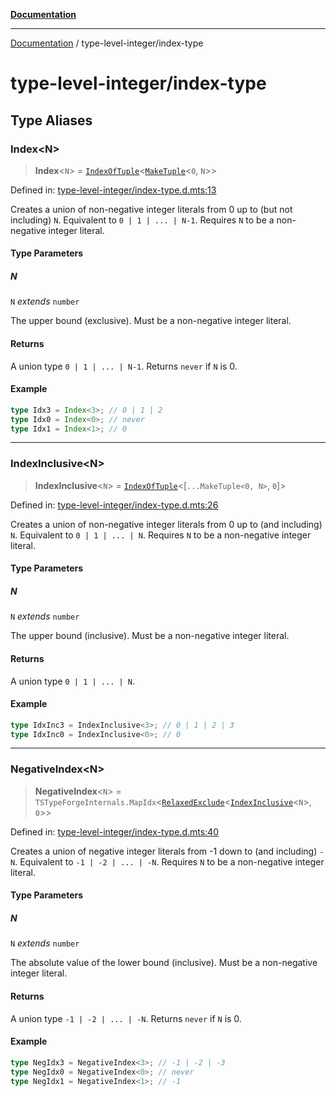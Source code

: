 [**Documentation**](../README.md)

---

[Documentation](../README.md) / type-level-integer/index-type

# type-level-integer/index-type

## Type Aliases

### Index\<N\>

> **Index**\<`N`\> = [`IndexOfTuple`](../tuple-and-list/index-of-tuple.md#indexoftuple)\<[`MakeTuple`](../tuple-and-list/make-tuple.md#maketuple)\<`0`, `N`\>\>

Defined in: [type-level-integer/index-type.d.mts:13](https://github.com/noshiro-pf/ts-type-forge/blob/main/src/type-level-integer/index-type.d.mts#L13)

Creates a union of non-negative integer literals from 0 up to (but not including) `N`.
Equivalent to `0 | 1 | ... | N-1`.
Requires `N` to be a non-negative integer literal.

#### Type Parameters

##### N

`N` _extends_ `number`

The upper bound (exclusive). Must be a non-negative integer literal.

#### Returns

A union type `0 | 1 | ... | N-1`. Returns `never` if `N` is 0.

#### Example

```ts
type Idx3 = Index<3>; // 0 | 1 | 2
type Idx0 = Index<0>; // never
type Idx1 = Index<1>; // 0
```

---

### IndexInclusive\<N\>

> **IndexInclusive**\<`N`\> = [`IndexOfTuple`](../tuple-and-list/index-of-tuple.md#indexoftuple)\<\[`...MakeTuple<0, N>`, `0`\]\>

Defined in: [type-level-integer/index-type.d.mts:26](https://github.com/noshiro-pf/ts-type-forge/blob/main/src/type-level-integer/index-type.d.mts#L26)

Creates a union of non-negative integer literals from 0 up to (and including) `N`.
Equivalent to `0 | 1 | ... | N`.
Requires `N` to be a non-negative integer literal.

#### Type Parameters

##### N

`N` _extends_ `number`

The upper bound (inclusive). Must be a non-negative integer literal.

#### Returns

A union type `0 | 1 | ... | N`.

#### Example

```ts
type IdxInc3 = IndexInclusive<3>; // 0 | 1 | 2 | 3
type IdxInc0 = IndexInclusive<0>; // 0
```

---

### NegativeIndex\<N\>

> **NegativeIndex**\<`N`\> = `TSTypeForgeInternals.MapIdx`\<[`RelaxedExclude`](../record/std.md#relaxedexclude)\<[`IndexInclusive`](#indexinclusive)\<`N`\>, `0`\>\>

Defined in: [type-level-integer/index-type.d.mts:40](https://github.com/noshiro-pf/ts-type-forge/blob/main/src/type-level-integer/index-type.d.mts#L40)

Creates a union of negative integer literals from -1 down to (and including) `-N`.
Equivalent to `-1 | -2 | ... | -N`.
Requires `N` to be a non-negative integer literal.

#### Type Parameters

##### N

`N` _extends_ `number`

The absolute value of the lower bound (inclusive). Must be a non-negative integer literal.

#### Returns

A union type `-1 | -2 | ... | -N`. Returns `never` if `N` is 0.

#### Example

```ts
type NegIdx3 = NegativeIndex<3>; // -1 | -2 | -3
type NegIdx0 = NegativeIndex<0>; // never
type NegIdx1 = NegativeIndex<1>; // -1
```
